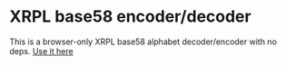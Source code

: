 # XRPL base58 encoder/decoder
This is a browser-only XRPL base58 alphabet decoder/encoder with no deps.
[Use it here](https://richardah.github.io/xrpl-base58)

